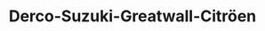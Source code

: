 ---
title: "Derco-Suzuki-Greatwall-Citröen"
url: /ibague/derco-suzuki-greatwall-citroen/
shop: reparación de automóviles
---
